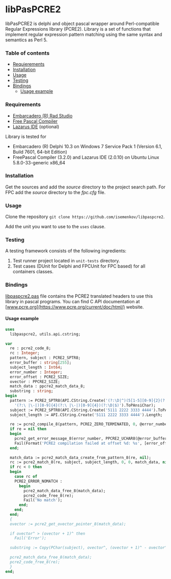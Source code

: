 # libPasPCRE2
libPasPCRE2 is delphi and object pascal wrapper around Perl-compatible Regular Expressions library (PCRE2). Library is a set of functions that implement regular expression pattern matching using the same syntax and semantics as Perl 5.



### Table of contents

* [Requierements](#requirements)
* [Installation](#installation)
* [Usage](#usage)
* [Testing](#testing)
* [Bindings](#bindings)
  * [Usage example](#usage-example)



### Requirements

* [Embarcadero (R) Rad Studio](https://www.embarcadero.com)
* [Free Pascal Compiler](http://freepascal.org)
* [Lazarus IDE](http://www.lazarus.freepascal.org/) (optional)



Library is tested for 

- Embarcadero (R) Delphi 10.3 on Windows 7 Service Pack 1 (Version 6.1, Build 7601, 64-bit Edition)
- FreePascal Compiler (3.2.0) and Lazarus IDE (2.0.10) on Ubuntu Linux 5.8.0-33-generic x86_64



### Installation

Get the sources and add the *source* directory to the project search path. For FPC add the *source* directory to the *fpc.cfg* file.



### Usage

Clone the repository `git clone https://github.com/isemenkov/libpaspcre2`.

Add the unit you want to use to the `uses` clause.



### Testing

A testing framework consists of the following ingredients:
1. Test runner project located in `unit-tests` directory.
2. Test cases (DUnit for Delphi and FPCUnit for FPC based) for all containers classes. 



### Bindings

[libpaspcre2.pas](https://github.com/isemenkov/libpaspcre2/blob/master/source/libpaspcre2.pas) file contains the PCRE2 translated headers to use this library in pascal programs. You can find C API documentation at [www.pcre.org](https://www.pcre.org/current/doc/html/) website.

#### Usage example

```pascal
uses
  libpaspcre2, utils.api.cstring;
  
var
  re : pcre2_code_8;
  rc : Integer;
  pattern, subject : PCRE2_SPTR8;
  error_buffer : string[255];
  subject_length : Int64;
  error_number : Integer;
  error_offset : PCRE2_SIZE;
  ovector : PPCRE2_SIZE;
  match_data : ppcre2_match_data_8;
  substring : string;
begin
  pattern := PCRE2_SPTR8(API.CString.Create('(?:\D|^)(5[1-5][0-9]{2}(?:\ |\-|)[0-9]{4}'+
    '(?:\ |\-|)[0-9]{4}(?:\ |\-|)[0-9]{4})(?:\D|$)').ToPAnsiChar);
  subject := PCRE2_SPTR8(API.CString.Create('5111 2222 3333 4444').ToPAnsiChar);
  subject_length := API.CString.Create('5111 2222 3333 4444').Length;
  
  re := pcre2_compile_8(pattern, PCRE2_ZERO_TERMINATED, 0, @error_number, @error_offset, nil);
  if re = nil then
  begin
    pcre2_get_error_message_8(error_number, PPCRE2_UCHAR8(@error_buffer[0]), 256);
    Fail(Format('PCRE2 compilation failed at offset %d: %s', [error_offset, error_buffer]));
  end;
  
  match_data := pcre2_match_data_create_from_pattern_8(re, nil);
  rc := pcre2_match_8(re, subject, subject_length, 0, 0, match_data, nil);
  if rc < 0 then
  begin
    case rc of
    PCRE2_ERROR_NOMATCH :
      begin
        pcre2_match_data_free_8(match_data);
        pcre2_code_free_8(re);
        Fail('No match');
      end;
    end;
  end;
  {
  ovector := pcre2_get_ovector_pointer_8(match_data);
  
  if ovector^ > (ovector + 1)^ then
    Fail('Error');
    
  substring := Copy(PChar(subject), ovector^, (ovector + 1)^ - ovector^);
  
  pcre2_match_data_free_8(match_data);
  pcre2_code_free_8(re);
  }
end;
```

